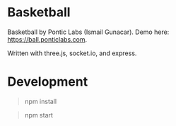 # Basketball

Basketball by Pontic Labs (Ismail Gunacar). Demo here: https://ball.ponticlabs.com.

Written with three.js, socket.io, and express. 

# Development
> npm install

> npm start


